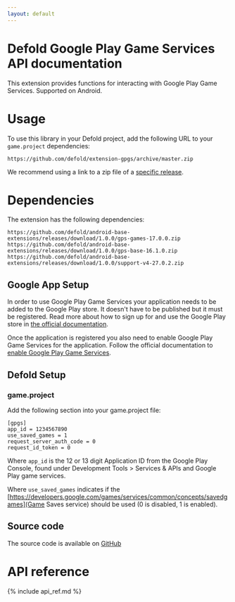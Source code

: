 ```yaml
---
layout: default
---
```


# Defold Google Play Game Services API documentation

This extension provides functions for interacting with Google Play Game Services. Supported on Android.

# Usage
To use this library in your Defold project, add the following URL to your <code class="inline-code-block">game.project</code> dependencies:

    https://github.com/defold/extension-gpgs/archive/master.zip

We recommend using a link to a zip file of a [specific release](https://github.com/defold/extension-gpgs/releases).

# Dependencies

The extension has the following dependencies:

    https://github.com/defold/android-base-extensions/releases/download/1.0.0/gps-games-17.0.0.zip
    https://github.com/defold/android-base-extensions/releases/download/1.0.0/gps-base-16.1.0.zip
    https://github.com/defold/android-base-extensions/releases/download/1.0.0/support-v4-27.0.2.zip

## Google App Setup
In order to use Google Play Game Services your application needs to be added to the Google Play store. It doesn't have to be published but it must be registered. Read more about how to sign up for and use the Google Play store in [the official documentation](https://support.google.com/googleplay/android-developer/answer/6112435).

Once the application is registered you also need to enable Google Play Game Services for the application. Follow the official documentation to [enable Google Play Game Services](https://developers.google.com/games/services/console/enabling).

## Defold Setup

### game.project
Add the following section into your game.project file:

    [gpgs]
    app_id = 1234567890
    use_saved_games = 1
    request_server_auth_code = 0
    request_id_token = 0

Where `app_id` is the 12 or 13 digit Application ID from the Google Play Console, found under Development Tools > Services & APIs and Google Play game services.</p>

Where `use_saved_games` indicates if the [https://developers.google.com/games/services/common/concepts/savedgames](Game Saves service) should be used (0 is disabled, 1 is enabled).</p>


## Source code

The source code is available on [GitHub](https://github.com/defold/extension-gpgs)


# API reference

{% include api_ref.md %}
